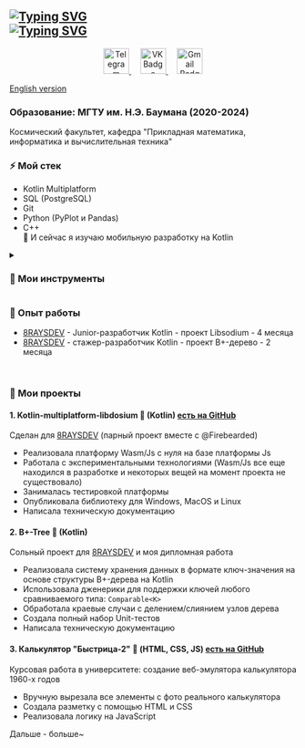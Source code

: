 <h2>
  <a href="https://git.io/typing-svg"><img src="https://readme-typing-svg.demolab.com?font=Fira+Code&weight=500&duration=1&pause=10000&color=082264&width=435&lines=Hi+there%2C+I'm+Masha+%F0%9F%91%8B" alt="Typing SVG" /></a><br>
  <a href="https://git.io/typing-svg"><img src="https://readme-typing-svg.demolab.com?font=Fira+Code&weight=500&size=25&pause=10000&color=3972CD&center=true&width=435&lines=%3E+Junior+Kotlin+developer" alt="Typing SVG" /></a>
</h2>



<div align="center" id="badges">
  <a href="https://t.me/suspiciousplacebo">
    <img src="https://github.com/user-attachments/assets/ba617052-ba28-4ddb-ae96-7796906df4ee" width="45" alt="Telegram Badge"/>
  </a>&nbsp;&nbsp;&nbsp;
  <a href="https://vk.com/suspiciousplacebo">
    <img src="https://github.com/user-attachments/assets/f0de167d-b515-4846-8cde-db7e35886d63"  width="45" alt="VK Badge"/>
  </a>&nbsp;&nbsp;&nbsp;
  <a href="mailto:suspiciousplacebo@gmail.com">
    <img src="https://github.com/user-attachments/assets/748a3070-4734-4ad6-bfcf-b2593c5567ef"  width="45" alt="Gmail Badge"/>
  </a>
</div>

[English version](https://github.com/PlaceboAddict/PlaceboAddict/blob/main/README_EN.md)

### Образование: МГТУ им. Н.Э. Баумана (2020-2024)
Космический факультет, кафедра "Прикладная математика, информатика и вычислительная техника"



### ⚡ Мой стек
* Kotlin Multiplatform
* SQL (PostgreSQL)
* Git
* Python (PyPlot и Pandas)
* C++
<br>🌱 И сейчас я изучаю мобильную разработку на Kotlin



<details>
<summary><h3> 🔧 Мои инструменты</h3></summary>
<div style="margin-left:100px" align="left" id="tools">
  &nbsp;&nbsp;&nbsp;&nbsp;&nbsp;<img src="https://github.com/user-attachments/assets/3c8fb67b-73ab-4fc7-ac85-1dfce12464fe" width="50" alt="IntellijIDEA Badge"/>&nbsp;
  <img src="https://github.com/user-attachments/assets/e09f33b0-c1f2-42ef-a5b1-34b1cdb6c8f7" width="50" alt="IntellijIDEA Badge"/>&nbsp;
  <img src="https://github.com/user-attachments/assets/5a4eee0e-da92-47c8-b72e-798bd78d1eae" width="50" alt="IntellijIDEA Badge"/>&nbsp;
  <img src="https://github.com/user-attachments/assets/729cda5c-6f3e-42c9-b603-be79712855da" width="50" alt="IntellijIDEA Badge"/>&nbsp;
  <img src="https://github.com/user-attachments/assets/9d66e3ea-006a-47b2-a69f-60b8182d1cfe" width="50" alt="IntellijIDEA Badge"/>&nbsp;
  <img src="https://github.com/user-attachments/assets/a41a5074-9049-4917-9190-b8c10c86e267" width="50" alt="IntellijIDEA Badge"/>&nbsp;
  <img src="https://github.com/user-attachments/assets/06570b79-bf89-466a-803e-e19450a00e1d" width="50" alt="IntellijIDEA Badge"/>&nbsp;
  <img src="https://github.com/user-attachments/assets/30a90aaf-0648-4d70-982d-f3a497d0c669" width="50" alt="IntellijIDEA Badge"/>&nbsp;
</div>
</details>


### 💼 Опыт работы
 - [8RAYSDEV](https://8-rays.dev/) - Junior-разработчик Kotlin - проект Libsodium - 4 месяца
 - [8RAYSDEV](https://8-rays.dev/) - стажер-разработчик Kotlin - проект B+-дерево - 2 месяца

<br>


### 🐳 Мои проекты

<!--
[![Readme Card](https://github-readme-stats.vercel.app/api/pin/?username=PlaceboAddict&repo=kotlin-multiplatform-libsodium
)](https://github.com/PlaceboAddict/kotlin-multiplatform-libsodium)
-->
 #### **1. Kotlin-multiplatform-libdosium 🧂** (Kotlin) [есть на GitHub](https://github.com/PlaceboAddict/kotlin-multiplatform-libsodium)
Сделан для [8RAYSDEV](https://8-rays.dev/)  (парный проект вместе с @Firebearded)
- Реализовала платформу Wasm/Js с нуля на базе платформы Js
- Работала с экспериментальными технологиями (Wasm/Js все еще находился в разработке и некоторых вещей на момент проекта не существовало)
- Занималась тестировкой платформы
- Опубликовала библиотеку для Windows, MacOS и Linux
- Написала техническую документацию

#### **2. B+-Tree 🍃 (Kotlin)**
Сольный проект для [8RAYSDEV](https://8-rays.dev/) и моя дипломная работа
- Реализовала систему хранения данных в формате ключ-значения на основе структуры B+-дерева на Kotlin
- Использовала дженерики для поддержки ключей любого сравниваемого типа: ```Comparable<K>``` 
- Обработала краевые случаи с делением/слиянием узлов дерева
- Создала полный набор Unit-тестов 
- Написала техническую документацию

#### **3. Калькулятор "Быстрица-2" 💾** (HTML, CSS, JS) [есть на GitHub](https://github.com/PlaceboAddict/Bystritsa-2) 
Курсовая работа в университете: создание веб-эмулятора калькулятора 1960-х годов
- Вручную вырезала все элементы с фото реального калькулятора
- Создала разметку с помощью HTML и CSS
- Реализовала логику на JavaScript 



Дальше - больше~


<!--
#082264FF
![gmail-svgrepo-com](https://github.com/user-attachments/assets/a23c0dbe-c37f-4d5b-ac6f-cb3d485467d3)

**PlaceboAddict/PlaceboAddict** is a ✨ _special_ ✨ repository because its `README.md` (this file) appears on your GitHub profile.

Here are some ideas to get you started:

- 🔭 I’m currently working on ...
- 🌱 I’m currently learning ...
- 👯 I’m looking to collaborate on ...
- 🤔 I’m looking for help with ...
- 💬 Ask me about ...
- 📫 How to reach me: ...
- 😄 Pronouns: ...
- ⚡ Fun fact: ...

![androidstudio-original-wordmark](https://github.com/user-attachments/assets/e09f33b0-c1f2-42ef-a5b1-34b1cdb6c8f7)
![github-original-wordmark](https://github.com/user-attachments/assets/5a4eee0e-da92-47c8-b72e-798bd78d1eae)
![Gitea SVG Icon](https://github.com/user-attachments/assets/729cda5c-6f3e-42c9-b603-be79712855da)
![blender-logo](https://github.com/user-attachments/assets/30a90aaf-0648-4d70-982d-f3a497d0c669)

![AutoDesk AutoCAD](https://github.com/user-attachments/assets/17727c8f-309c-4deb-9267-0f8e72d9d81f)
![visualstudio-original](https://github.com/user-attachments/assets/9d66e3ea-006a-47b2-a69f-60b8182d1cfe)
![postgresql-original](https://github.com/user-attachments/assets/a41a5074-9049-4917-9190-b8c10c86e267)
![ubuntu-original-wordmark](https://github.com/user-attachments/assets/06570b79-bf89-466a-803e-e19450a00e1d)



![intellij-original](https://github.com/user-attachments/assets/3c8fb67b-73ab-4fc7-ac85-1dfce12464fe)
![Telegram_logo_icon](https://github.com/user-attachments/assets/e9bd157f-1e84-4679-99fc-8fad92d293b2)
![Google Gmail SVG Icon](https://github.com/user-attachments/assets/748a3070-4734-4ad6-bfcf-b2593c5567ef)
![VKLogo](https://github.![Telegram_logo_icon](https://github.com/user-attachments/assets/d9db9c79-ecb5-4305-ac2f-1566a8665f42)
com/user-attachments/assets/f0de167d-b515-4846-8cde-db7e35886d63)
![telegram](https://github.com/user-attachments/assets/ba617052-ba28-4ddb-ae96-7796906df4ee)
-->

